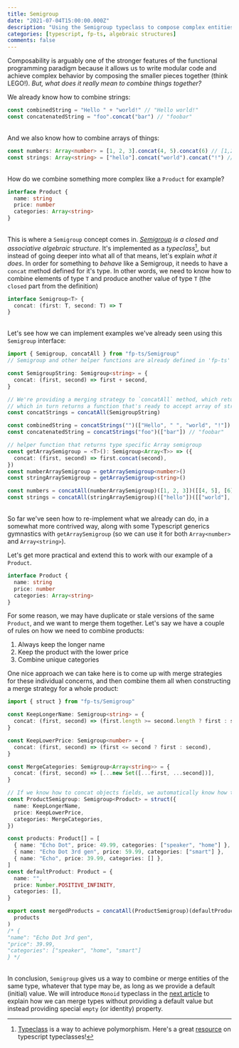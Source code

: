 ```yaml
---
title: Semigroup
date: "2021-07-04T15:00:00.000Z"
description: "Using the Semigroup typeclass to compose complex entities"
categories: [typescript, fp-ts, algebraic structures]
comments: false
---
```


Composability is arguably one of the stronger features of the functional programming paradigm because it allows us to write modular code and achieve complex behavior by composing the smaller pieces together (think LEGO!). _But, what does it really mean to combine things together?_

We already know how to combine strings:

```ts
const combinedString = "Hello " + "world!" // "Hello world!"
const concatenatedString = "foo".concat("bar") // "foobar"
```

\
And we also know how to combine arrays of things:

```ts
const numbers: Array<number> = [1, 2, 3].concat(4, 5).concat(6) // [1,2,3,4,5,6]
const strings: Array<string> = ["hello"].concat("world").concat("!") // ["hello", "world", "!"]
```

\
How do we combine something more complex like a `Product` for example?

```ts
interface Product {
  name: string
  price: number
  categories: Array<string>
}
```

\
This is where a `Semigroup` concept comes in. _[Semigroup](https://en.wikipedia.org/wiki/Semigroup) is a closed and associative algebraic structure_. It's implemented as a _typeclass_[^1], but instead of going deeper into what all of that means, let's explain _what it does_. In order for something to _behave_ like a Semigroup, it needs to have a `concat` method defined for it's type. In other words, we need to know how to combine elements of type `T` and produce another value of type `T` (the `closed` part from the definition)

```ts
interface Semigroup<T> {
  concat: (first: T, second: T) => T
}
```

\
Let's see how we can implement examples we've already seen using this `Semigroup` interface:

```ts
import { Semigroup, concatAll } from "fp-ts/Semigroup"
// Semigroup and other helper functions are already defined in 'fp-ts' library

const SemigroupString: Semigroup<string> = {
  concat: (first, second) => first + second,
}

// We're providing a merging strategy to `concatAll` method, which returns a function expecting an initial value,
// which in turn returns a function that's ready to accept array of strings.
const concatStrings = concatAll(SemigroupString)

const combinedString = concatStrings("")(["Hello", " ", "world", "!"]) // "Hello world!"
const concatenatedString = concatStrings("foo")(["bar"]) // "foobar"

// helper function that returns type specific Array semigroup
const getArraySemigroup = <T>(): Semigroup<Array<T>> => ({
  concat: (first, second) => first.concat(second),
})
const numberArraySemigroup = getArraySemigroup<number>()
const stringArraySemigroup = getArraySemigroup<string>()

const numbers = concatAll(numberArraySemigroup)([1, 2, 3])([[4, 5], [6]]) // [1,2,3,4,5,6]
const strings = concatAll(stringArraySemigroup)(["hello"])([["world"], ["!"]]) // ["hello", "world"]
```

\
So far we've seen how to re-implement what we already can do, in a somewhat more contrived way, along with some Typescript generics gymnastics with `getArraySemigroup` (so we can use it for both `Array<number>` and `Array<string>`).

Let's get more practical and extend this to work with our example of a `Product`.

```ts
interface Product {
  name: string
  price: number
  categories: Array<string>
}
```

For some reason, we may have duplicate or stale versions of the same `Product`, and we want to merge them together.
Let's say we have a couple of rules on how we need to combine products:

1. Always keep the longer name
2. Keep the product with the lower price
3. Combine unique categories

One nice approach we can take here is to come up with merge strategies for these individual concerns, and then combine them all when constructing a merge strategy for a whole product:

```ts
import { struct } from "fp-ts/Semigroup"

const KeepLongerName: Semigroup<string> = {
  concat: (first, second) => (first.length >= second.length ? first : second),
}

const KeepLowerPrice: Semigroup<number> = {
  concat: (first, second) => (first <= second ? first : second),
}

const MergeCategories: Semigroup<Array<string>> = {
  concat: (first, second) => [...new Set([...first, ...second])],
}

// If we know how to concat objects fields, we automatically know how to merge the whole object as well (using `struct`)
const ProductSemigroup: Semigroup<Product> = struct({
  name: KeepLongerName,
  price: KeepLowerPrice,
  categories: MergeCategories,
})

const products: Product[] = [
  { name: "Echo Dot", price: 49.99, categories: ["speaker", "home"] },
  { name: "Echo Dot 3rd gen", price: 59.99, categories: ["smart"] },
  { name: "Echo", price: 39.99, categories: [] },
]
const defaultProduct: Product = {
  name: "",
  price: Number.POSITIVE_INFINITY,
  categories: [],
}

export const mergedProducts = concatAll(ProductSemigroup)(defaultProduct)(
  products
)
/* {
"name": "Echo Dot 3rd gen", 
"price": 39.99,
"categories": ["speaker", "home", "smart"]
} */
```

\
In conclusion, `Semigroup` gives us a way to combine or merge entities of the same type, whatever that type may be, as long as we provide a default (initial) value. We will introduce `Monoid` typeclass in the [next article](/monoid) to explain how we can merge types without providing a default value but instead providing special `empty` (or identity) property.

[^1]: [Typeclass](https://en.wikipedia.org/wiki/Type_class) is a way to achieve polymorphism. Here's a great [resource](https://paulgray.net/typeclasses-in-typescript/) on typescript typeclasses!
